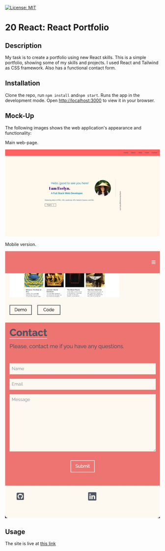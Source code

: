 [![License: MIT](https://img.shields.io/badge/License-MIT-yellow.svg)](https://opensource.org/licenses/MIT)

# 20 React: React Portfolio

## Description

My task is to create a portfolio using new React skills.
This is a simple portfolio, showing some of my skills and projects.
I used React and Tailwind as CSS framework. Also has a functional contact form.

## Installation
Clone the repo, run `npm install` and`npm start`.
Runs the app in the development mode.
Open [http://localhost:3000](http://localhost:3000) to view it in your browser.

## Mock-Up

The following images shows the web application's appearance and functionality:

Main web-page.

![web-site](./src/assets/web-site.png)

Mobile version.

![mobile-version](./src/assets/mobile-version.jpeg)

## Usage

The site is live at [this link](https://evelyntorress.github.io/jubilant-couscous/)









